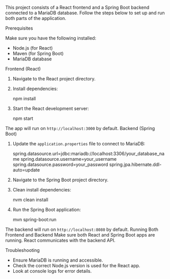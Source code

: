 
This project consists of a React frontend and a Spring Boot backend connected to a MariaDB database. Follow the steps below to set up and run both parts of the application.

Prerequisites

Make sure you have the following installed:
- Node.js (for React)
- Maven (for Spring Boot)
- MariaDB database

Frontend (React)
1. Navigate to the React project directory.
2. Install dependencies:
 
   npm install

3. Start the React development server:

   npm start

The app will run on `http://localhost:3000` by default.
Backend (Spring Boot)
1. Update the `application.properties` file to connect to MariaDB:

   spring.datasource.url=jdbc:mariadb://localhost:3306/your_database_name
   spring.datasource.username=your_username
   spring.datasource.password=your_password
   spring.jpa.hibernate.ddl-auto=update

2. Navigate to the Spring Boot project directory.
3. Clean install dependencies:
 
   nvm clean install

4. Run the Spring Boot application:

   mvn spring-boot:run

The backend will run on `http://localhost:8080` by default.
Running Both Frontend and Backend
Make sure both React and Spring Boot apps are running. React communicates with the backend API.

Troubleshooting
- Ensure MariaDB is running and accessible.
- Check the correct Node.js version is used for the React app.
- Look at console logs for error details.
